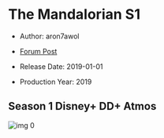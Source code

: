 # The Mandalorian S1

* Author: aron7awol

* [Forum Post](https://www.avsforum.com/threads/bass-eq-for-filtered-movies.2995212/post-58810698)

* Release Date: 2019-01-01
* Production Year: 2019

## Season 1 Disney+ DD+ Atmos

![img 0](https://i.imgur.com/nY1yW5t.jpg)

